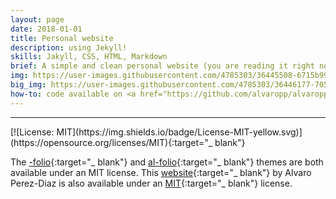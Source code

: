 ```yaml
---
layout: page
date: 2018-01-01
title: Personal website
description: using Jekyll!
skills: Jakyll, CSS, HTML, Markdown
brief: A simple and clean personal website (you are reading it right now so should have noticed :-) to showcase my work, both academic and hobbyist. The website is powered by <a href="https://jekyllrb.com/" target="_blank">Jekyll</a> using a modified open-source <a href="https://github.com/alshedivat/al-folio" target="_blank">theme</a>. What makes Jekyll, and some similar projects such as <a href="https://github.com/getpelican/pelican" target="_blank"https://github.com/getpelican/pelican>Pelican</a> so convenient is the fact that they automatically generate static websites from markdown. This enormously speeds up the website creating process, as you can choose an open-source theme and either modify it to suit your needs, or proceed directly to populating the site.
img: https://user-images.githubusercontent.com/4785303/36445508-6715b994-1676-11e8-8e04-b075b60711e1.png
big_img: https://user-images.githubusercontent.com/4785303/36446177-7057b834-1678-11e8-9fdf-091247a9649f.png
how-to: code available on <a href="https://github.com/alvaropp/alvaropp.github.io" target="_blank">GitHub</a>
---
```


<hr>
[![License: MIT](https://img.shields.io/badge/License-MIT-yellow.svg)](https://opensource.org/licenses/MIT){:target="_ blank"}

The [-folio](https://github.com/bogoli/-folio){:target="_ blank"} and [al-folio](https://github.com/alshedivat/al-folio){:target="_ blank"} themes are both available under an MIT license. This [website](https://github.com/alvaropp/alvaropp.github.io){:target="_ blank"} by Alvaro Perez-Diaz is also available under an [MIT](https://opensource.org/licenses/MIT){:target="_ blank"} license.
